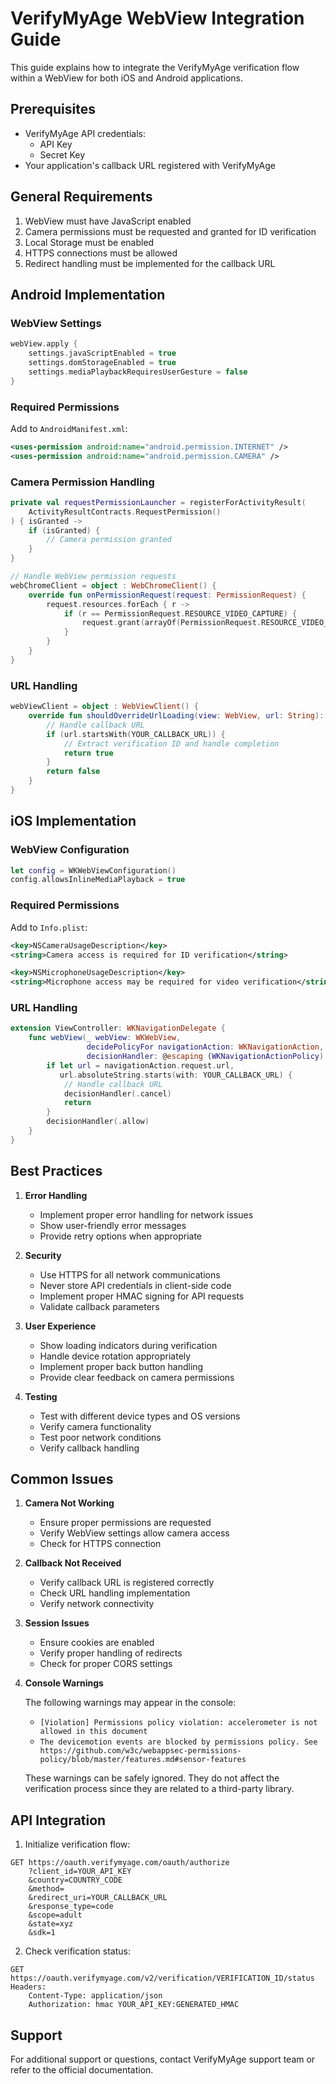 # VerifyMyAge WebView Integration Guide

This guide explains how to integrate the VerifyMyAge verification flow within a WebView for both iOS and Android applications.

## Prerequisites

- VerifyMyAge API credentials:
  - API Key
  - Secret Key
- Your application's callback URL registered with VerifyMyAge

## General Requirements

1. WebView must have JavaScript enabled
2. Camera permissions must be requested and granted for ID verification
3. Local Storage must be enabled
4. HTTPS connections must be allowed
5. Redirect handling must be implemented for the callback URL

## Android Implementation

### WebView Settings

```kotlin
webView.apply {
    settings.javaScriptEnabled = true
    settings.domStorageEnabled = true
    settings.mediaPlaybackRequiresUserGesture = false
}
```

### Required Permissions

Add to `AndroidManifest.xml`:
```xml
<uses-permission android:name="android.permission.INTERNET" />
<uses-permission android:name="android.permission.CAMERA" />
```

### Camera Permission Handling

```kotlin
private val requestPermissionLauncher = registerForActivityResult(
    ActivityResultContracts.RequestPermission()
) { isGranted ->
    if (isGranted) {
        // Camera permission granted
    }
}

// Handle WebView permission requests
webChromeClient = object : WebChromeClient() {
    override fun onPermissionRequest(request: PermissionRequest) {
        request.resources.forEach { r ->
            if (r == PermissionRequest.RESOURCE_VIDEO_CAPTURE) {
                request.grant(arrayOf(PermissionRequest.RESOURCE_VIDEO_CAPTURE))
            }
        }
    }
}
```

### URL Handling

```kotlin
webViewClient = object : WebViewClient() {
    override fun shouldOverrideUrlLoading(view: WebView, url: String): Boolean {
        // Handle callback URL
        if (url.startsWith(YOUR_CALLBACK_URL)) {
            // Extract verification ID and handle completion
            return true
        }
        return false
    }
}
```

## iOS Implementation

### WebView Configuration

```swift
let config = WKWebViewConfiguration()
config.allowsInlineMediaPlayback = true
```

### Required Permissions

Add to `Info.plist`:
```xml
<key>NSCameraUsageDescription</key>
<string>Camera access is required for ID verification</string>

<key>NSMicrophoneUsageDescription</key>
<string>Microphone access may be required for video verification</string>
```

### URL Handling

```swift
extension ViewController: WKNavigationDelegate {
    func webView(_ webView: WKWebView,
                 decidePolicyFor navigationAction: WKNavigationAction,
                 decisionHandler: @escaping (WKNavigationActionPolicy) -> Void) {
        if let url = navigationAction.request.url,
           url.absoluteString.starts(with: YOUR_CALLBACK_URL) {
            // Handle callback URL
            decisionHandler(.cancel)
            return
        }
        decisionHandler(.allow)
    }
}
```

## Best Practices

1. **Error Handling**
   - Implement proper error handling for network issues
   - Show user-friendly error messages
   - Provide retry options when appropriate

2. **Security**
   - Use HTTPS for all network communications
   - Never store API credentials in client-side code
   - Implement proper HMAC signing for API requests
   - Validate callback parameters

3. **User Experience**
   - Show loading indicators during verification
   - Handle device rotation appropriately
   - Implement proper back button handling
   - Provide clear feedback on camera permissions

4. **Testing**
   - Test with different device types and OS versions
   - Verify camera functionality
   - Test poor network conditions
   - Verify callback handling

## Common Issues

1. **Camera Not Working**
   - Ensure proper permissions are requested
   - Verify WebView settings allow camera access
   - Check for HTTPS connection

2. **Callback Not Received**
   - Verify callback URL is registered correctly
   - Check URL handling implementation
   - Verify network connectivity

3. **Session Issues**
   - Ensure cookies are enabled
   - Verify proper handling of redirects
   - Check for proper CORS settings

4. **Console Warnings**
   
   The following warnings may appear in the console: 
   - `[Violation] Permissions policy violation: accelerometer is not allowed in this document`
   - `The devicemotion events are blocked by permissions policy. See https://github.com/w3c/webappsec-permissions-policy/blob/master/features.md#sensor-features`
   
   These warnings can be safely ignored. They do not affect the verification process since they are related to a third-party library.

## API Integration

1. Initialize verification flow:
```
GET https://oauth.verifymyage.com/oauth/authorize
    ?client_id=YOUR_API_KEY
    &country=COUNTRY_CODE
    &method=
    &redirect_uri=YOUR_CALLBACK_URL
    &response_type=code
    &scope=adult
    &state=xyz
    &sdk=1
```

2. Check verification status:
```
GET https://oauth.verifymyage.com/v2/verification/VERIFICATION_ID/status
Headers:
    Content-Type: application/json
    Authorization: hmac YOUR_API_KEY:GENERATED_HMAC
```

## Support

For additional support or questions, contact VerifyMyAge support team or refer to the official documentation.

